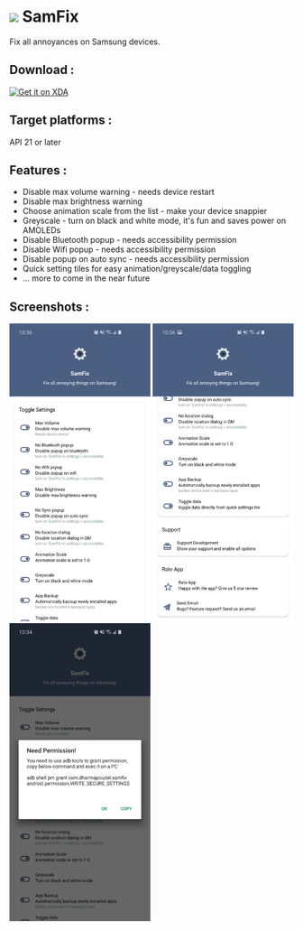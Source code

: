 # <img src="https://labs-public-dl.xda-cdn.com/images/ad7078e7-86ee-45b3-920e-7928942c1b11.png" width="32" /> SamFix

Fix all annoyances on Samsung devices. 


## Download :

[<img src="https://labs.xda-developers.com/static/images/ic_web.png"
     alt="Get it on XDA"
     height="80">](hhttps://labs.xda-developers.com/store/app/com.dharmapoudel.samfix)

## Target platforms :

API 21 or later

## Features :

-	Disable max volume warning - needs device restart
-	Disable max brightness warning 
-	Choose animation scale from the list - make your device snappier
-	Greyscale - turn on black and white mode, it's fun and saves power on AMOLEDs
-	Disable Bluetooth popup - needs accessibility permission
-	Disable Wifi popup - needs accessibility permission
-	Disable popup on auto sync - needs accessibility permission
-	Quick setting tiles for easy animation/greyscale/data toggling
-   ... more to come in the near future

## Screenshots :

<img src="screenshots/Screenshot_20200213-223641_SamFix.png" width="250" /> <img src="screenshots/Screenshot_20200213-223649_SamFix.png" width="250" /> <img src="screenshots/Screenshot_20200213-223500_SamFix.png" width="250" />
